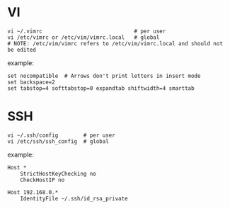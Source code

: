# VI
  
    vi ~/.vimrc                             # per user
    vi /etc/vimrc or /etc/vim/vimrc.local   # global
    # NOTE: /etc/vim/vimrc refers to /etc/vim/vimrc.local and should not be edited
example:  

    set nocompatible  # Arrows don't print letters in insert mode
    set backspace=2
    set tabstop=4 softtabstop=0 expandtab shiftwidth=4 smarttab
    
    
# SSH

    vi ~/.ssh/config        # per user
    vi /etc/ssh/ssh_config  # global
example:  

    Host *
        StrictHostKeyChecking no
        CheckHostIP no
    
    Host 192.168.0.*
        IdentityFile ~/.ssh/id_rsa_private
      

